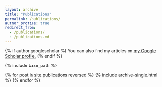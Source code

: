 ```yaml
---
layout: archive
title: "Publications"
permalink: /publications/
author_profile: true
redirect_from: 
  - /publications/
  - /publications.md
---
```


{% if author.googlescholar %}
  You can also find my articles on <u><a href="{{author.googlescholar}}">my Google Scholar profile</a>.</u>
{% endif %}

{% include base_path %}

{% for post in site.publications reversed %}
  {% include archive-single.html %}
{% endfor %}

